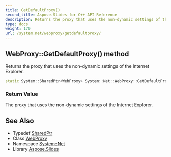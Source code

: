 ```yaml
---
title: GetDefaultProxy()
second_title: Aspose.Slides for C++ API Reference
description: Returns the proxy that uses the non-dynamic settings of the Internet Explorer.
type: docs
weight: 170
url: /system.net/webproxy/getdefaultproxy/
---
```

## WebProxy::GetDefaultProxy() method


Returns the proxy that uses the non-dynamic settings of the Internet Explorer.

```cpp
static System::SharedPtr<WebProxy> System::Net::WebProxy::GetDefaultProxy()
```


### Return Value

The proxy that uses the non-dynamic settings of the Internet Explorer.

## See Also

* Typedef [SharedPtr](../../../system/sharedptr/)
* Class [WebProxy](../)
* Namespace [System::Net](../../)
* Library [Aspose.Slides](../../../)